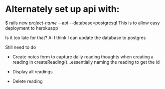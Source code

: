 # Alternately set up api with:

$ rails new *project-name* --api --database=postgresql
 This is to allow easy deployment to herokuapp

Is it too late for that?
A: I think I can update the database to postgres


Still need to do

- Create notes form to capture daily reading thoughts when creating a reading in createReading()...essentially naming the reading to get the id

- Display all readings

- Delete reading
